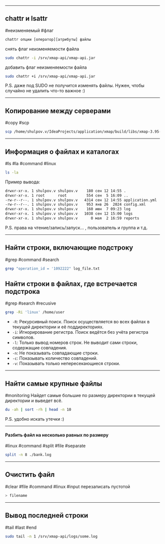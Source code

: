 
---
## chattr и lsattr
#неизменяемый #флаг

```bash
chattr опции [оператор][атрибуты] файлы
```

снять флаг неизменяемости файла
```bash
sudo chattr -i /srv/xmap-api/xmap-api.jar
```

добавить флаг неизменяемости файла
```bash
sudo chattr +i /srv/xmap-api/xmap-api.jar
```

P.S. даже под SUDO не получится изменять файлы. Нужен, чтобы случайно не удалить что-то важное :)

---

## Копирование между серверами
#copy #scp
```bash
scp /home/shulpov.v/IdeaProjects/application/xmap/build/libs/xmap-3.95-SNAPSHOT.jar shulpov.v@50.249.14.205:/home/shulpov.v/xmap.jar
```

---

## Информация о файлах и каталогах
#ls #la #command #linux
```bash
ls -la
```

Пример вывода:
```bash
drwxr-xr-x. 1 shulpov.v shulpov.v    180 сен 12 14:55 .  
drwxr-xr-x. 1 root      root         554 сен  5 16:09 ..  
-rw-r--r--. 1 shulpov.v shulpov.v   4314 сен 12 14:55 application.yml  
-rw-r--r--. 1 shulpov.v shulpov.v    953 янв 26  2024 config.xml  
drwxr-xr-x. 1 shulpov.v shulpov.v    160 июн  7 09:23 log  
drwxr-xr-x. 1 shulpov.v shulpov.v   1038 сен 12 15:00 logs  
drwxr-xr-x. 1 shulpov.v shulpov.v      0 мая  2 16:59 reports
```

P.S. права на чтение/запись/запуск... , пользователь и группа и т.д.

---

## Найти строки, включающие подстроку
#grep #command #search

```bash
grep "operation_id = '1092222" log_file.txt
```


## Найти строки в файлах, где встречается подстрока
#grep #search #recusive

```bash
grep -Ri 'linux' /home/user
```
- `-R`: Рекурсивный поиск. Поиск осуществляется во всех файлах в текущей директории и её поддиректориях.
- `-i`: Игнорирование регистра. Поиск ведётся без учёта регистра символов.
- `-l`: Только вывод номеров строк. Не выводит сами строки, содержащие совпадения.
- `-n`: Не показывать совпадающие строки.
- `-c`: Показывать количество совпадений.
- `-v`: Показывать только непересекающиеся строки.

---

## Найти самые крупные файлы
#monitoring 
Найдет самые большие по размеру директории в текущей директории и выведет всё.
```bash
du -ah | sort -rh | head -n 10
```

P.S. удобно искать утечки :)

----

#### Разбить файл на несколько равных по размеру
#linux #command #split #file #separate
```bash
split -n 8 ./bank.log
```


---

## Очистить файл
#clear #file #command #linux #input
перезаписать пустотой
```bash
> filename
```

---

## Вывод последней строки
#tail #last #end
```bash
sudo tail -n 1 /srv/xmap-api/logs/some.log
```

